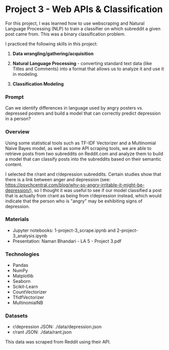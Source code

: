 # Project 3 - Web APIs & Classification

For this project, I was learned how to use webscraping and Natural Language Processing (NLP) to train a classifier on which subreddit a given post came from. This was a binary classification problem.

I practiced the following skills in this project:

1. **Data wrangling/gathering/acquisition**

2. **Natural Language Processing** - converting standard text data (like Titles and Comments) into a format that allows us to analyze it and use it in modeling.

3. **Classification Modeling** 

### Prompt

Can we identify differences in language used by angry posters vs. depressed posters and build a model that can correctly predict depression in a person?

### Overview

Using some statistical tools such as TF-IDF Vectorizer and a Multinomial Naive Bayes model, as well as some API scraping tools, we are able to retrieve posts from two subreddits on Reddit.com and analyze them to build a model that can classify posts into the subreddits based on their semantic content.

I selected the r/rant and r/depression subreddits. Certain studies show that there is a link between anger and depression (see: https://psychcentral.com/blog/why-so-angry-irritable-it-might-be-depression/), so I thought it was useful to see if our model classified a post that is actually from r/rant as being from r/depression instead, which would indicate that the person who is "angry" may be exhibiting signs of depression.

### Materials

- Jupyter notebooks: 1-project-3_scrape.ipynb and 2-project-3_analysis.ipynb
- Presentation: Naman Bhandari - LA 5 - Project 3.pdf

### Technologies
- Pandas
- NumPy
- Matplotlib
- Seaborn
- Scikit-Learn
- CountVectorizer
- TfidfVectorizer
- MultinomialNB 

### Datasets

- r/depression JSON: ./data/depression.json
- r/rant JSON: ./data/rant.json

This data was scraped from Reddit using their API.